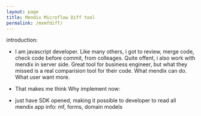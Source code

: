 ```yaml
---
layout: page
title: Mendix Microflow Diff tool
permalink: /mxmfdiff/
---
```


introduction: 
- I am javascript developer. Like many others, i got to review, merge code, check code before commit, from colleages. Quite offent, i also work with mendix in server side. 
  Great tool for business engineer, but what they missed is a real comparision tool for their code.
  What mendix can do.
  What user want more.
- That makes me think
Why implement now:

- just have SDK opened, making it possible to developer to read all mendix app info: mf, forms, domain models
